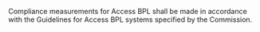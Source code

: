 Compliance measurements for Access BPL shall be made in accordance with the Guidelines for Access BPL systems specified by the Commission.

